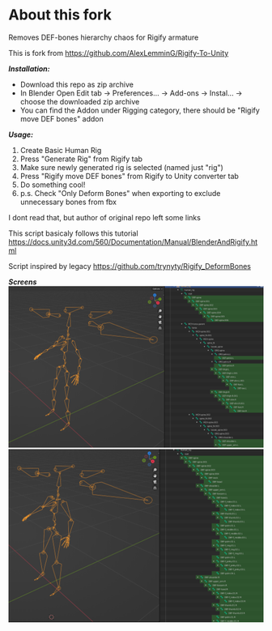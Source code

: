 # About this fork
Removes DEF-bones hierarchy chaos for Rigify armature

This is fork from https://github.com/AlexLemminG/Rigify-To-Unity 


**_Installation:_** 
- Download this repo as zip archive
- In Blender Open Edit tab -> Preferences... -> Add-ons -> Instal... -> choose the downloaded zip archive
- You can find the Addon under Rigging category, there should be "Rigify move DEF bones" addon

**_Usage:_** 
1) Create Basic Human Rig
2) Press "Generate Rig" from Rigify tab
3) Make sure newly generated rig is selected (named just "rig")
4) Press "Rigify move DEF bones" from Rigify to Unity converter tab
5) Do something cool!
6) p.s. Check "Only Deform Bones" when exporting to exclude unnecessary bones from fbx

I dont read that, but author of original repo left some links

This script basicaly follows this tutorial  
https://docs.unity3d.com/560/Documentation/Manual/BlenderAndRigify.html

Script inspired by legacy https://github.com/trynyty/Rigify_DeformBones  

**_Screens_**
![before](Result/before.PNG)
![after](Result/after.PNG)
